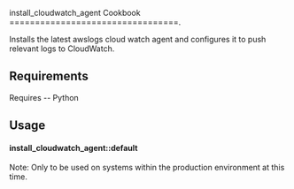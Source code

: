 install_cloudwatch_agent Cookbook
=================================.

Installs the latest awslogs cloud watch agent and configures it to push relevant logs to CloudWatch.

Requirements
------------
Requires -- Python

Usage
-----
#### install_cloudwatch_agent::default

Note: Only to be used on systems within the production environment at this time. 
